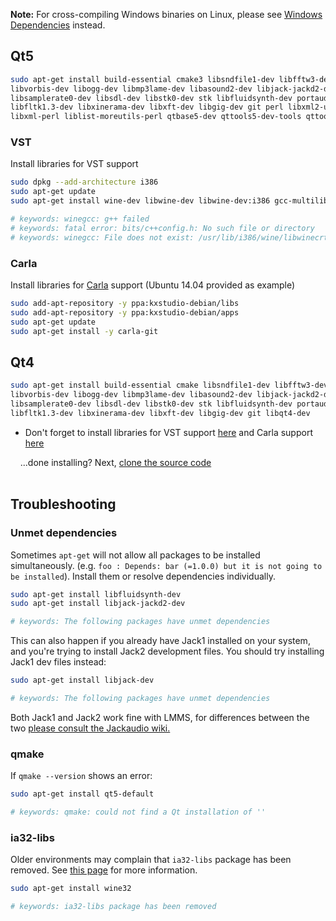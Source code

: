 **Note:** For cross-compiling Windows binaries on Linux, please see [Windows Dependencies](dependencies-windows) instead.

## Qt5
```bash
sudo apt-get install build-essential cmake3 libsndfile1-dev libfftw3-dev \
libvorbis-dev libogg-dev libmp3lame-dev libasound2-dev libjack-jackd2-dev \
libsamplerate0-dev libsdl-dev libstk0-dev stk libfluidsynth-dev portaudio19-dev \
libfltk1.3-dev libxinerama-dev libxft-dev libgig-dev git perl libxml2-utils \
libxml-perl liblist-moreutils-perl qtbase5-dev qttools5-dev-tools qttools5-dev
```

### VST
Install libraries for VST support
```bash
sudo dpkg --add-architecture i386
sudo apt-get update
sudo apt-get install wine-dev libwine-dev libwine-dev:i386 gcc-multilib g++-multilib libqt5x11extras5-dev qtbase5-private-dev libxcb-util0-dev libxcb-keysyms1-dev

# keywords: winegcc: g++ failed
# keywords: fatal error: bits/c++config.h: No such file or directory
# keywords: winegcc: File does not exist: /usr/lib/i386/wine/libwinecrt0.a
```

### Carla

Install libraries for [Carla](http://kxstudio.linuxaudio.org/Applications:Carla) support (Ubuntu 14.04 provided as example)
```bash
sudo add-apt-repository -y ppa:kxstudio-debian/libs
sudo add-apt-repository -y ppa:kxstudio-debian/apps
sudo apt-get update
sudo apt-get install -y carla-git
```

## Qt4
```bash
sudo apt-get install build-essential cmake libsndfile1-dev libfftw3-dev \
libvorbis-dev libogg-dev libmp3lame-dev libasound2-dev libjack-jackd2-dev \
libsamplerate0-dev libsdl-dev libstk0-dev stk libfluidsynth-dev portaudio19-dev \
libfltk1.3-dev libxinerama-dev libxft-dev libgig-dev git libqt4-dev 
```

 * Don't forget to install libraries for VST support [here](#vst) and Carla support [here](#carla)

&nbsp;&nbsp;&nbsp;&nbsp;...done installing?  Next, [clone the source code](Compiling#clone-source-code)
<br><!-- End Section--><br>

## Troubleshooting

### Unmet dependencies
Sometimes `apt-get` will not allow all packages to be installed simultaneously. (e.g. `foo : Depends: bar (=1.0.0) but it is not going to be installed`).  Install them or resolve dependencies individually.
```bash
sudo apt-get install libfluidsynth-dev
sudo apt-get install libjack-jackd2-dev

# keywords: The following packages have unmet dependencies
```

This can also happen if you already have Jack1 installed on your system, and you're trying to install Jack2 development files. You should try installing Jack1 dev files instead:
```bash
sudo apt-get install libjack-dev

# keywords: The following packages have unmet dependencies
```

Both Jack1 and Jack2 work fine with LMMS, for differences between the two [please consult the Jackaudio wiki.](https://github.com/jackaudio/jackaudio.github.com/wiki/Q_difference_jack1_jack2)

### qmake
If `qmake --version` shows an error:
```bash
sudo apt-get install qt5-default

# keywords: qmake: could not find a Qt installation of ''
```


### ia32-libs
Older environments may complain that `ia32-libs` package has been removed.  See [this page](http://askubuntu.com/a/107249/412004) for more information.
```bash
sudo apt-get install wine32

# keywords: ia32-libs package has been removed
```